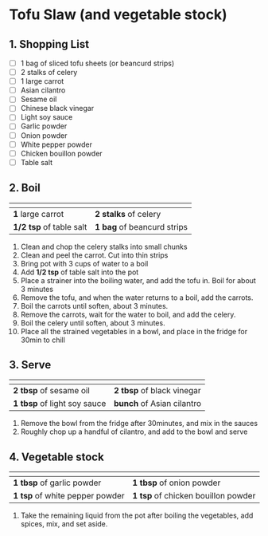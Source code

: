 # Tofu Slaw (and vegetable stock)

## 1. Shopping List
- [ ] 1 bag of sliced tofu sheets (or beancurd strips) 
- [ ] 2 stalks of celery
- [ ] 1 large carrot
- [ ] Asian cilantro
- [ ] Sesame oil
- [ ] Chinese black vinegar
- [ ] Light soy sauce
- [ ] Garlic powder
- [ ] Onion powder
- [ ] White pepper powder
- [ ] Chicken bouillon powder
- [ ] Table salt

## 2. Boil
|<!-- -->|<!-- -->|
|---|---|
| **1** large carrot | **2 stalks** of celery |
| **1/2 tsp** of table salt | **1 bag** of beancurd strips |

1. Clean and chop the celery stalks into small chunks
2. Clean and peel the carrot. Cut into thin strips
3. Bring pot with 3 cups of water to a boil
4. Add **1/2 tsp** of table salt into the pot
5. Place a strainer into the boiling water, and add the tofu in. Boil for about 3 minutes
6. Remove the tofu, and when the water returns to a boil, add the carrots.
7. Boil the carrots until soften, about 3 minutes.
8. Remove the carrots, wait for the water to boil, and add the celery.
9. Boil the celery until soften, about 3 minutes.
10. Place all the strained vegetables in a bowl, and place in the fridge for 30min to chill

## 3. Serve
|<!-- -->|<!-- -->|
|---|---|
|**2 tbsp** of sesame oil|**2 tbsp** of black vinegar|
|**1 tbsp** of light soy sauce|**bunch** of Asian cilantro|

1. Remove the bowl from the fridge after 30minutes, and mix in the sauces
2. Roughly chop up a handful of cilantro, and add to the bowl and serve

## 4. Vegetable stock
|<!-- -->|<!-- -->|
|---|---|
|**1 tbsp** of garlic powder |**1 tbsp** of onion powder |
|**1 tsp** of white pepper powder |**1 tsp** of chicken bouillon powder |

1. Take the remaining liquid from the pot after boiling the vegetables, add spices, mix, and set aside.